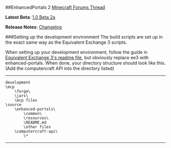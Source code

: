 ##EnhancedPortals 2
[Minecraft Forums Thread](http://www.minecraftforum.net/topic/1301217-)

**Latest Beta**: [1.0 Beta 2a](http://goo.gl/q1y21)

**Release Notes**: [Changelog](https://github.com/ShadedDimension/enhanced-portals/blob/development/CHANGELOG.md#beta-2a)

###Setting up the development environment
The build scripts are set up in the exact same way as the Equivalent Exchange 3 scripts.

When setting up your development environment, follow the guide in [Equivalent Exchange 3's readme file](https://github.com/pahimar/Equivalent-Exchange-3/blob/master/README.md), but obviously replace ee3 with enhanced-portals.
When done, your directory structure should look like this. (Add the computercraft API into the directory listed)

***
	development
	\mcp
		\forge\
		\jars\
		\mcp files
	\source
		\enhanced-portals\
			\common\
			\resources\
			\README.md
			\other files
		\computercraft-api\
			\*
***